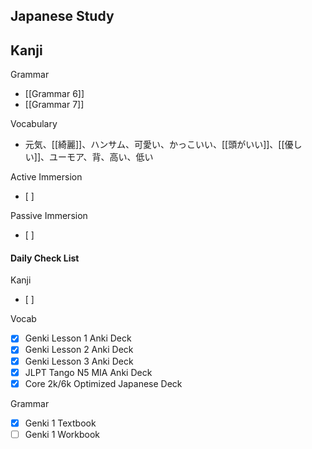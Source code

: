 ## Japanese Study

Kanji
- 

Grammar
- [[Grammar 6]]
- [[Grammar 7]]

Vocabulary
- 元気、[[綺麗]]、ハンサム、可愛い、かっこいい、[[頭がいい]]、[[優しい]]、ユーモア、背、高い、低い

Active Immersion
- [ ] 

Passive Immersion
- [ ] 

#### Daily Check List
Kanji
- [ ] 

Vocab
- [x] Genki Lesson 1 Anki Deck
- [x] Genki Lesson 2 Anki Deck
- [x] Genki Lesson 3 Anki Deck
- [x] JLPT Tango N5 MIA Anki Deck
- [x] Core 2k/6k Optimized Japanese Deck 

Grammar
- [x] Genki 1 Textbook
- [ ] Genki 1 Workbook